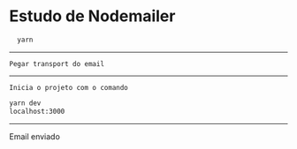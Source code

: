 # Estudo de Nodemailer

```bash
  yarn
```

---

`Pegar transport do email`

---
`Inicia o projeto com o comando`
```bash
yarn dev
localhost:3000
```

---
Email enviado